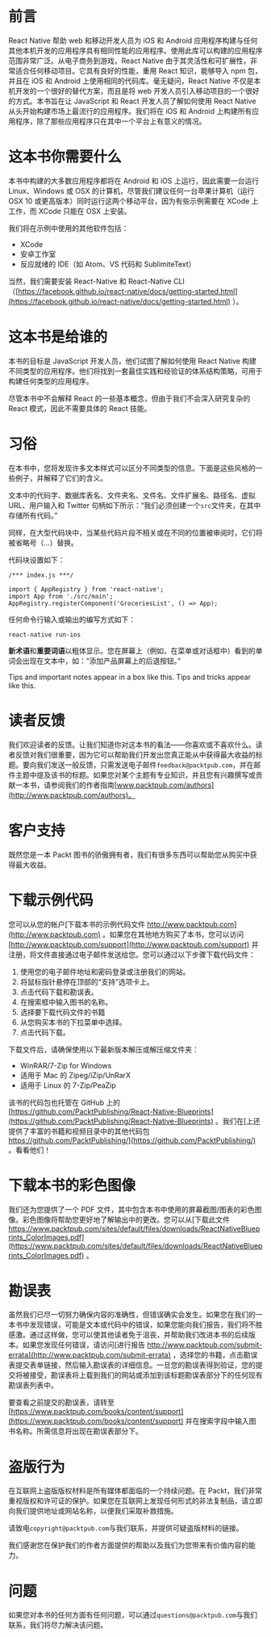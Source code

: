 # 前言

React Native 帮助 web 和移动开发人员为 iOS 和 Android 应用程序构建与任何其他本机开发的应用程序具有相同性能的应用程序。使用此库可以构建的应用程序范围非常广泛。从电子商务到游戏，React Native 由于其灵活性和可扩展性，非常适合任何移动项目。它具有良好的性能，重用 React 知识，能够导入 npm 包，并且在 iOS 和 Android 上使用相同的代码库。毫无疑问，React Native 不仅是本机开发的一个很好的替代方案，而且是将 web 开发人员引入移动项目的一个很好的方式。本书旨在让 JavaScript 和 React 开发人员了解如何使用 React Native 从头开始构建市场上最流行的应用程序。我们将在 iOS 和 Android 上构建所有应用程序，除了那些应用程序只在其中一个平台上有意义的情况。

# 这本书你需要什么

本书中构建的大多数应用程序都将在 Android 和 iOS 上运行，因此需要一台运行 Linux、Windows 或 OSX 的计算机，尽管我们建议任何一台苹果计算机（运行 OSX 10 或更高版本）同时运行这两个移动平台，因为有些示例需要在 XCode 上工作，而 XCode 只能在 OSX 上安装。

我们将在示例中使用的其他软件包括：

*   XCode
*   安卓工作室
*   反应就绪的 IDE（如 Atom、VS 代码和 SublimiteText）

当然，我们需要安装 React-Native 和 React-Native CLI（[https://facebook.github.io/react-native/docs/getting-started.html](https://facebook.github.io/react-native/docs/getting-started.html) ）。

# 这本书是给谁的

本书的目标是 JavaScript 开发人员，他们试图了解如何使用 React Native 构建不同类型的应用程序。他们将找到一套最佳实践和经验证的体系结构策略，可用于构建任何类型的应用程序。

尽管本书中不会解释 React 的一些基本概念，但由于我们不会深入研究复杂的 React 模式，因此不需要具体的 React 技能。

# 习俗

在本书中，您将发现许多文本样式可以区分不同类型的信息。下面是这些风格的一些例子，并解释了它们的含义。

文本中的代码字、数据库表名、文件夹名、文件名、文件扩展名、路径名、虚拟 URL、用户输入和 Twitter 句柄如下所示：“我们必须创建一个`src`文件夹，在其中存储所有代码。”

同样，在大型代码块中，当某些代码片段不相关或在不同的位置被审阅时，它们将被省略号（…）替换。

代码块设置如下：

```
/*** index.js ***/

import { AppRegistry } from 'react-native';
import App from './src/main';
AppRegistry.registerComponent('GroceriesList', () => App);
```

任何命令行输入或输出的编写方式如下：

```
react-native run-ios
```

**新术语**和**重要词语**以粗体显示。您在屏幕上（例如，在菜单或对话框中）看到的单词会出现在文本中，如：“添加产品屏幕上的后退按钮。”

Tips and important notes appear in a box like this. Tips and tricks appear like this.

# 读者反馈

我们欢迎读者的反馈。让我们知道你对这本书的看法——你喜欢或不喜欢什么。读者反馈对我们很重要，因为它可以帮助我们开发出您真正能从中获得最大收益的标题。要向我们发送一般反馈，只需发送电子邮件`feedback@packtpub.com`，并在邮件主题中提及该书的标题。如果您对某个主题有专业知识，并且您有兴趣撰写或贡献一本书，请参阅我们的作者指南[www.packtpub.com/authors](http://www.packtpub.com/authors)。

# 客户支持

既然您是一本 Packt 图书的骄傲拥有者，我们有很多东西可以帮助您从购买中获得最大收益。

# 下载示例代码

您可以从您的帐户[下载本书的示例代码文件 http://www.packtpub.com](http://www.packtpub.com) 。如果您在其他地方购买了本书，您可以访问[http://www.packtpub.com/support](http://www.packtpub.com/support) 并注册，将文件直接通过电子邮件发送给您。您可以通过以下步骤下载代码文件：

1.  使用您的电子邮件地址和密码登录或注册我们的网站。
2.  将鼠标指针悬停在顶部的“支持”选项卡上。
3.  点击代码下载和勘误表。
4.  在搜索框中输入图书的名称。
5.  选择要下载代码文件的书籍
6.  从您购买本书的下拉菜单中选择。
7.  点击代码下载。

下载文件后，请确保使用以下最新版本解压或解压缩文件夹：

*   WinRAR/7-Zip for Windows
*   适用于 Mac 的 Zipeg/iZip/UnRarX
*   适用于 Linux 的 7-Zip/PeaZip

该书的代码包也托管在 GitHub 上的[https://github.com/PacktPublishing/React-Native-Blueprints](https://github.com/PacktPublishing/React-Native-Blueprints) 。我们在[上还提供了丰富的书籍和视频目录中的其他代码包 https://github.com/PacktPublishing/](https://github.com/PacktPublishing/) 。看看他们！

# 下载本书的彩色图像

我们还为您提供了一个 PDF 文件，其中包含本书中使用的屏幕截图/图表的彩色图像。彩色图像将帮助您更好地了解输出中的更改。您可以从[下载此文件 https://www.packtpub.com/sites/default/files/downloads/ReactNativeBlueprints_ColorImages.pdf](https://www.packtpub.com/sites/default/files/downloads/ReactNativeBlueprints_ColorImages.pdf) 。

# 勘误表

虽然我们已尽一切努力确保内容的准确性，但错误确实会发生。如果您在我们的一本书中发现错误，可能是文本或代码中的错误，如果您能向我们报告，我们将不胜感激。通过这样做，您可以使其他读者免于沮丧，并帮助我们改进本书的后续版本。如果您发现任何错误，请访问[进行报告 http://www.packtpub.com/submit-errata](http://www.packtpub.com/submit-errata) ，选择您的书籍，点击勘误表提交表单链接，然后输入勘误表的详细信息。一旦您的勘误表得到验证，您的提交将被接受，勘误表将上载到我们的网站或添加到该标题勘误表部分下的任何现有勘误表列表中。

要查看之前提交的勘误表，请转至[https://www.packtpub.com/books/content/support](https://www.packtpub.com/books/content/support) 并在搜索字段中输入图书名称。所需信息将出现在勘误表部分下。

# 盗版行为

在互联网上盗版版权材料是所有媒体都面临的一个持续问题。在 Packt，我们非常重视版权和许可证的保护。如果您在互联网上发现任何形式的非法复制品，请立即向我们提供地址或网站名称，以便我们采取补救措施。

请致电`copyright@packtpub.com`与我们联系，并提供可疑盗版材料的链接。

我们感谢您在保护我们的作者方面提供的帮助以及我们为您带来有价值内容的能力。

# 问题

如果您对本书的任何方面有任何问题，可以通过`questions@packtpub.com`与我们联系，我们将尽力解决该问题。